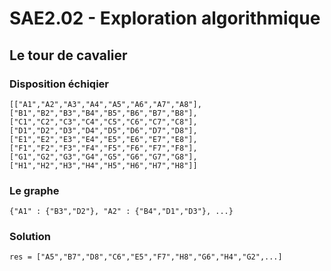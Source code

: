 # SAE2.02 - Exploration algorithmique

## Le tour de cavalier

### Disposition échiqier

    [["A1","A2","A3","A4","A5","A6","A7","A8"],
    ["B1","B2","B3","B4","B5","B6","B7","B8"],
    ["C1","C2","C3","C4","C5","C6","C7","C8"],
    ["D1","D2","D3","D4","D5","D6","D7","D8"],
    ["E1","E2","E3","E4","E5","E6","E7","E8"],
    ["F1","F2","F3","F4","F5","F6","F7","F8"],
    ["G1","G2","G3","G4","G5","G6","G7","G8"],
    ["H1","H2","H3","H4","H5","H6","H7","H8"]]

### Le graphe

    {"A1" : {"B3","D2"}, "A2" : {"B4","D1","D3"}, ...}

### Solution

    res = ["A5","B7","D8","C6","E5","F7","H8","G6","H4","G2",...]
